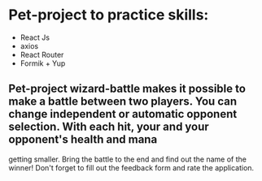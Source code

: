 # Pet-project to practice skills:  
* React Js
* axios
* React Router
* Formik + Yup

## Pet-project wizard-battle makes it possible to make a battle between two players. You can change independent or automatic opponent selection. With each hit, your and your opponent's health and mana 
getting smaller. Bring the battle to the end and find out the name of the winner! Don't forget to fill out the feedback form and rate the application.
